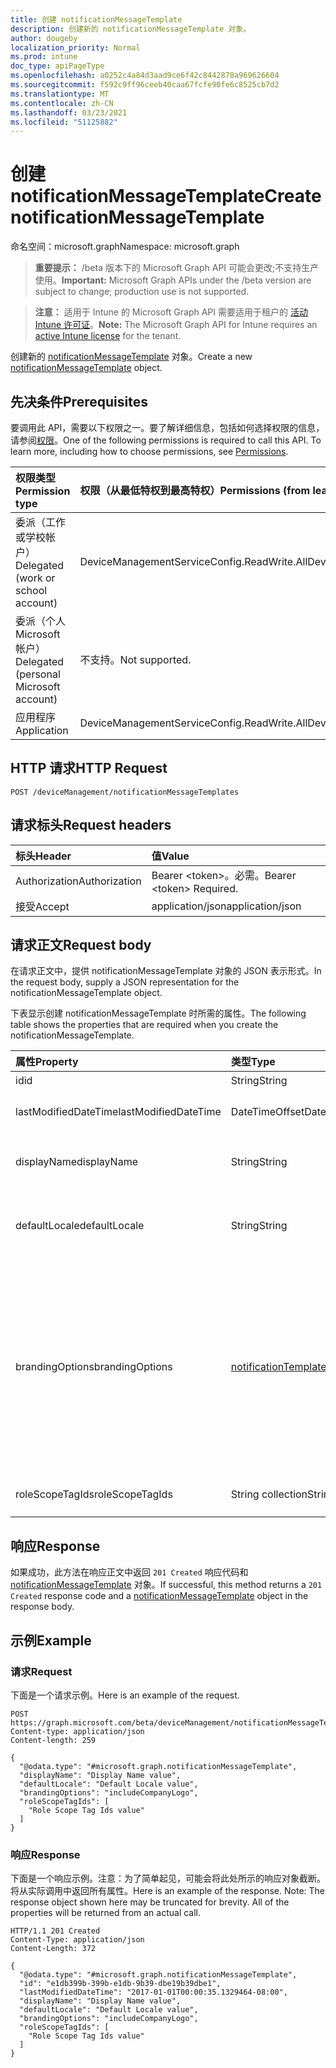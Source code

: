 ```yaml
---
title: 创建 notificationMessageTemplate
description: 创建新的 notificationMessageTemplate 对象。
author: dougeby
localization_priority: Normal
ms.prod: intune
doc_type: apiPageType
ms.openlocfilehash: a0252c4a84d3aad9ce6f42c8442878a969626604
ms.sourcegitcommit: f592c9ff96ceeb40caa67fcfe90fe6c8525cb7d2
ms.translationtype: MT
ms.contentlocale: zh-CN
ms.lasthandoff: 03/23/2021
ms.locfileid: "51125882"
---
```

# <a name="create-notificationmessagetemplate"></a><span data-ttu-id="8d924-103">创建 notificationMessageTemplate</span><span class="sxs-lookup"><span data-stu-id="8d924-103">Create notificationMessageTemplate</span></span>

<span data-ttu-id="8d924-104">命名空间：microsoft.graph</span><span class="sxs-lookup"><span data-stu-id="8d924-104">Namespace: microsoft.graph</span></span>

> <span data-ttu-id="8d924-105">**重要提示：** /beta 版本下的 Microsoft Graph API 可能会更改;不支持生产使用。</span><span class="sxs-lookup"><span data-stu-id="8d924-105">**Important:** Microsoft Graph APIs under the /beta version are subject to change; production use is not supported.</span></span>

> <span data-ttu-id="8d924-106">**注意：** 适用于 Intune 的 Microsoft Graph API 需要适用于租户的 [活动 Intune 许可证](https://go.microsoft.com/fwlink/?linkid=839381)。</span><span class="sxs-lookup"><span data-stu-id="8d924-106">**Note:** The Microsoft Graph API for Intune requires an [active Intune license](https://go.microsoft.com/fwlink/?linkid=839381) for the tenant.</span></span>

<span data-ttu-id="8d924-107">创建新的 [notificationMessageTemplate](../resources/intune-notification-notificationmessagetemplate.md) 对象。</span><span class="sxs-lookup"><span data-stu-id="8d924-107">Create a new [notificationMessageTemplate](../resources/intune-notification-notificationmessagetemplate.md) object.</span></span>

## <a name="prerequisites"></a><span data-ttu-id="8d924-108">先决条件</span><span class="sxs-lookup"><span data-stu-id="8d924-108">Prerequisites</span></span>
<span data-ttu-id="8d924-p101">要调用此 API，需要以下权限之一。要了解详细信息，包括如何选择权限的信息，请参阅[权限](/graph/permissions-reference)。</span><span class="sxs-lookup"><span data-stu-id="8d924-p101">One of the following permissions is required to call this API. To learn more, including how to choose permissions, see [Permissions](/graph/permissions-reference).</span></span>

|<span data-ttu-id="8d924-111">权限类型</span><span class="sxs-lookup"><span data-stu-id="8d924-111">Permission type</span></span>|<span data-ttu-id="8d924-112">权限（从最低特权到最高特权）</span><span class="sxs-lookup"><span data-stu-id="8d924-112">Permissions (from least to most privileged)</span></span>|
|:---|:---|
|<span data-ttu-id="8d924-113">委派（工作或学校帐户）</span><span class="sxs-lookup"><span data-stu-id="8d924-113">Delegated (work or school account)</span></span>|<span data-ttu-id="8d924-114">DeviceManagementServiceConfig.ReadWrite.All</span><span class="sxs-lookup"><span data-stu-id="8d924-114">DeviceManagementServiceConfig.ReadWrite.All</span></span>|
|<span data-ttu-id="8d924-115">委派（个人 Microsoft 帐户）</span><span class="sxs-lookup"><span data-stu-id="8d924-115">Delegated (personal Microsoft account)</span></span>|<span data-ttu-id="8d924-116">不支持。</span><span class="sxs-lookup"><span data-stu-id="8d924-116">Not supported.</span></span>|
|<span data-ttu-id="8d924-117">应用程序</span><span class="sxs-lookup"><span data-stu-id="8d924-117">Application</span></span>|<span data-ttu-id="8d924-118">DeviceManagementServiceConfig.ReadWrite.All</span><span class="sxs-lookup"><span data-stu-id="8d924-118">DeviceManagementServiceConfig.ReadWrite.All</span></span>|

## <a name="http-request"></a><span data-ttu-id="8d924-119">HTTP 请求</span><span class="sxs-lookup"><span data-stu-id="8d924-119">HTTP Request</span></span>
<!-- {
  "blockType": "ignored"
}
-->
``` http
POST /deviceManagement/notificationMessageTemplates
```

## <a name="request-headers"></a><span data-ttu-id="8d924-120">请求标头</span><span class="sxs-lookup"><span data-stu-id="8d924-120">Request headers</span></span>
|<span data-ttu-id="8d924-121">标头</span><span class="sxs-lookup"><span data-stu-id="8d924-121">Header</span></span>|<span data-ttu-id="8d924-122">值</span><span class="sxs-lookup"><span data-stu-id="8d924-122">Value</span></span>|
|:---|:---|
|<span data-ttu-id="8d924-123">Authorization</span><span class="sxs-lookup"><span data-stu-id="8d924-123">Authorization</span></span>|<span data-ttu-id="8d924-124">Bearer &lt;token&gt;。必需。</span><span class="sxs-lookup"><span data-stu-id="8d924-124">Bearer &lt;token&gt; Required.</span></span>|
|<span data-ttu-id="8d924-125">接受</span><span class="sxs-lookup"><span data-stu-id="8d924-125">Accept</span></span>|<span data-ttu-id="8d924-126">application/json</span><span class="sxs-lookup"><span data-stu-id="8d924-126">application/json</span></span>|

## <a name="request-body"></a><span data-ttu-id="8d924-127">请求正文</span><span class="sxs-lookup"><span data-stu-id="8d924-127">Request body</span></span>
<span data-ttu-id="8d924-128">在请求正文中，提供 notificationMessageTemplate 对象的 JSON 表示形式。</span><span class="sxs-lookup"><span data-stu-id="8d924-128">In the request body, supply a JSON representation for the notificationMessageTemplate object.</span></span>

<span data-ttu-id="8d924-129">下表显示创建 notificationMessageTemplate 时所需的属性。</span><span class="sxs-lookup"><span data-stu-id="8d924-129">The following table shows the properties that are required when you create the notificationMessageTemplate.</span></span>

|<span data-ttu-id="8d924-130">属性</span><span class="sxs-lookup"><span data-stu-id="8d924-130">Property</span></span>|<span data-ttu-id="8d924-131">类型</span><span class="sxs-lookup"><span data-stu-id="8d924-131">Type</span></span>|<span data-ttu-id="8d924-132">说明</span><span class="sxs-lookup"><span data-stu-id="8d924-132">Description</span></span>|
|:---|:---|:---|
|<span data-ttu-id="8d924-133">id</span><span class="sxs-lookup"><span data-stu-id="8d924-133">id</span></span>|<span data-ttu-id="8d924-134">String</span><span class="sxs-lookup"><span data-stu-id="8d924-134">String</span></span>|<span data-ttu-id="8d924-135">实体的键。</span><span class="sxs-lookup"><span data-stu-id="8d924-135">Key of the entity.</span></span>|
|<span data-ttu-id="8d924-136">lastModifiedDateTime</span><span class="sxs-lookup"><span data-stu-id="8d924-136">lastModifiedDateTime</span></span>|<span data-ttu-id="8d924-137">DateTimeOffset</span><span class="sxs-lookup"><span data-stu-id="8d924-137">DateTimeOffset</span></span>|<span data-ttu-id="8d924-138">上次修改对象的日期/时间。</span><span class="sxs-lookup"><span data-stu-id="8d924-138">DateTime the object was last modified.</span></span>|
|<span data-ttu-id="8d924-139">displayName</span><span class="sxs-lookup"><span data-stu-id="8d924-139">displayName</span></span>|<span data-ttu-id="8d924-140">String</span><span class="sxs-lookup"><span data-stu-id="8d924-140">String</span></span>|<span data-ttu-id="8d924-141">通知消息模板的显示名称。</span><span class="sxs-lookup"><span data-stu-id="8d924-141">Display name for the Notification Message Template.</span></span>|
|<span data-ttu-id="8d924-142">defaultLocale</span><span class="sxs-lookup"><span data-stu-id="8d924-142">defaultLocale</span></span>|<span data-ttu-id="8d924-143">String</span><span class="sxs-lookup"><span data-stu-id="8d924-143">String</span></span>|<span data-ttu-id="8d924-144">请求的区域设置不可用时要回退到的默认区域设置。</span><span class="sxs-lookup"><span data-stu-id="8d924-144">The default locale to fallback onto when the requested locale is not available.</span></span>|
|<span data-ttu-id="8d924-145">brandingOptions</span><span class="sxs-lookup"><span data-stu-id="8d924-145">brandingOptions</span></span>|[<span data-ttu-id="8d924-146">notificationTemplateBrandingOptions</span><span class="sxs-lookup"><span data-stu-id="8d924-146">notificationTemplateBrandingOptions</span></span>](../resources/intune-notification-notificationtemplatebrandingoptions.md)|<span data-ttu-id="8d924-147">消息模板品牌选项。</span><span class="sxs-lookup"><span data-stu-id="8d924-147">The Message Template Branding Options.</span></span> <span data-ttu-id="8d924-148">已在 Intune 管理员控制台中定义品牌。</span><span class="sxs-lookup"><span data-stu-id="8d924-148">Branding is defined in the Intune Admin Console.</span></span> <span data-ttu-id="8d924-149">可取值为：`none`、`includeCompanyLogo`、`includeCompanyName`、`includeContactInformation`、`includeCompanyPortalLink`。</span><span class="sxs-lookup"><span data-stu-id="8d924-149">Possible values are: `none`, `includeCompanyLogo`, `includeCompanyName`, `includeContactInformation`, `includeCompanyPortalLink`.</span></span>|
|<span data-ttu-id="8d924-150">roleScopeTagIds</span><span class="sxs-lookup"><span data-stu-id="8d924-150">roleScopeTagIds</span></span>|<span data-ttu-id="8d924-151">String collection</span><span class="sxs-lookup"><span data-stu-id="8d924-151">String collection</span></span>|<span data-ttu-id="8d924-152">此实体实例的范围标记列表。</span><span class="sxs-lookup"><span data-stu-id="8d924-152">List of Scope Tags for this Entity instance.</span></span>|



## <a name="response"></a><span data-ttu-id="8d924-153">响应</span><span class="sxs-lookup"><span data-stu-id="8d924-153">Response</span></span>
<span data-ttu-id="8d924-154">如果成功，此方法在响应正文中返回 `201 Created` 响应代码和 [notificationMessageTemplate](../resources/intune-notification-notificationmessagetemplate.md) 对象。</span><span class="sxs-lookup"><span data-stu-id="8d924-154">If successful, this method returns a `201 Created` response code and a [notificationMessageTemplate](../resources/intune-notification-notificationmessagetemplate.md) object in the response body.</span></span>

## <a name="example"></a><span data-ttu-id="8d924-155">示例</span><span class="sxs-lookup"><span data-stu-id="8d924-155">Example</span></span>

### <a name="request"></a><span data-ttu-id="8d924-156">请求</span><span class="sxs-lookup"><span data-stu-id="8d924-156">Request</span></span>
<span data-ttu-id="8d924-157">下面是一个请求示例。</span><span class="sxs-lookup"><span data-stu-id="8d924-157">Here is an example of the request.</span></span>
``` http
POST https://graph.microsoft.com/beta/deviceManagement/notificationMessageTemplates
Content-type: application/json
Content-length: 259

{
  "@odata.type": "#microsoft.graph.notificationMessageTemplate",
  "displayName": "Display Name value",
  "defaultLocale": "Default Locale value",
  "brandingOptions": "includeCompanyLogo",
  "roleScopeTagIds": [
    "Role Scope Tag Ids value"
  ]
}
```

### <a name="response"></a><span data-ttu-id="8d924-158">响应</span><span class="sxs-lookup"><span data-stu-id="8d924-158">Response</span></span>
<span data-ttu-id="8d924-p103">下面是一个响应示例。注意：为了简单起见，可能会将此处所示的响应对象截断。将从实际调用中返回所有属性。</span><span class="sxs-lookup"><span data-stu-id="8d924-p103">Here is an example of the response. Note: The response object shown here may be truncated for brevity. All of the properties will be returned from an actual call.</span></span>
``` http
HTTP/1.1 201 Created
Content-Type: application/json
Content-Length: 372

{
  "@odata.type": "#microsoft.graph.notificationMessageTemplate",
  "id": "e1db399b-399b-e1db-9b39-dbe19b39dbe1",
  "lastModifiedDateTime": "2017-01-01T00:00:35.1329464-08:00",
  "displayName": "Display Name value",
  "defaultLocale": "Default Locale value",
  "brandingOptions": "includeCompanyLogo",
  "roleScopeTagIds": [
    "Role Scope Tag Ids value"
  ]
}
```




